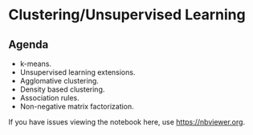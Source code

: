 # Clustering/Unsupervised Learning

## Agenda
- k-means. 
- Unsupervised learning extensions.  
- Agglomative clustering.  
- Density based clustering.  
- Association rules.  
- Non-negative matrix factorization.

If you have issues viewing the notebook here, use https://nbviewer.org.
